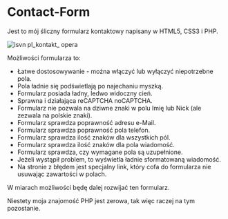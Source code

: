 # Contact-Form

Jest to mój śliczny formularz kontaktowy napisany w HTML5, CSS3 i PHP.

![isvn pl_kontakt_ opera](https://cloud.githubusercontent.com/assets/2501014/18168312/5672af8e-7055-11e6-82b3-92a53afba4ae.png)

Możliwości formularza to:
* Łatwe dostosowywanie - można włączyć lub wyłączyć niepotrzebne pola.
* Pola ładnie się podświetlają po najechaniu myszką.
* Formularz posiada ładny, ledwo widoczny cień.
* Sprawna i działająca reCAPTCHA noCAPTCHA.
* Formularz nie pozwala na dziwne znaki w polu Imię lub Nick (ale zezwala na polskie znaki).
* Formularz sprawdza poprawność adresu e-Mail.
* Formularz sprawdza poprawność pola telefon.
* Formularz sprawdza ilość znaków dla wszystkich pól.
* Formularz sprawdza ilość znaków dla pola wiadomość.
* Formularz sprawdza, czy wymagane pola są uzupełnione.
* Jeżeli wystąpił problem, to wyświetla ładnie sformatowaną wiadomość.
* Na stronie z błędem jest specjalny link, który cofa do formularza nie usuwając zawartości w polach.

W miarach możliwości będę dalej rozwijać ten formularz.

Niestety moja znajomość PHP jest zerowa, tak więc raczej na tym pozostanie.
